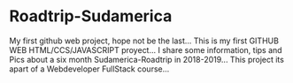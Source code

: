# Roadtrip-Sudamerica 
My first github web project, hope not be the last...
This is my first GITHUB WEB HTML/CCS/JAVASCRIPT proyect...
I share some information, tips and Pics about a six month Sudamerica-Roadtrip in 2018-2019... 
This project its apart of a Webdeveloper FullStack course...
